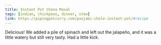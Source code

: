 ```yaml
---
title: Instant Pot Chana Masal
tags: [indian, chickpeas, dinner, stew]
link: https://pipingpotcurry.com/punjabi-chole-instant-pot/#recipe
---
```


Delicious! We added a pile of spinach and left out the jalapeño, and it was a little watery but still very tasty. Had a little kick.
